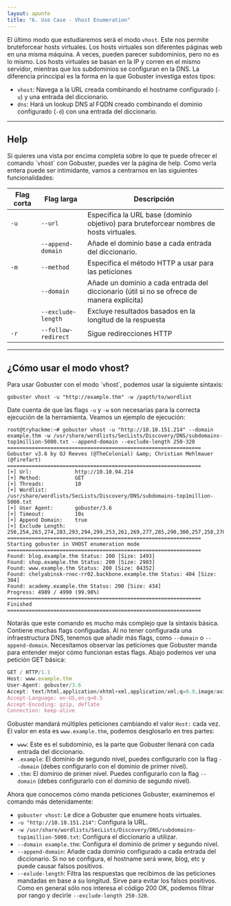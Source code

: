 ```yaml
---
layout: apunte
title: "6. Use Case - Vhost Enumeration"
---
```


El último modo que estudiaremos será el modo `vhost`. Este nos permite bruteforcear hosts virtuales. Los hosts virtuales son diferentes páginas web en una misma máquina. A veces, pueden parecer subdominios, pero no es lo mismo. Los hosts virtuales se basan en la IP y corren en el mismo servidor, mientras que los subdominios se configuran en la DNS. La diferencia princcipal es la forma en la que Gobuster investiga estos tipos:

- `vhost`: Navega a la URL creada combinando el hostname configurado (`-u`) y una entrada del diccionario.
- `dns`: Hará un lookup DNS al FQDN creado combinando el dominio configurado (`-d`) con una entrada del diccionario.

----------------------------
<h2>Help</h2>
Si quieres una vista por encima completa sobre lo que te puede ofrecer el comando `vhost` con Gobuster, puedes ver la página  de help. Como verla entera puede ser intimidante, vamos a centrarnos en las siguientes funcionalidades:

| Flag corta | Flag larga          | **Descripción**                                                                            |
| ---------- | ------------------- | ------------------------------------------------------------------------------------------ |
| `-u`       | `--url`             | Especifica la URL base (dominio objetivo) para bruteforcear nombres de hosts virtuales.    |
|            | `--append-domain`   | Añade el dominio base a cada entrada del diccionario.                                      |
| `-m`       | `--method`          | Especifica el método HTTP a usar para las peticiones                                       |
|            | `--domain`          | Añade un dominio a cada entrada del diccionario (útil si no se ofrece de manera explícita) |
|            | `--exclude-length`  | Excluye resultados basados en la longitud de la respuesta                                  |
| `-r`       | `--follow-redirect` | Sigue redirecciones HTTP                                                                   |

-----------------------------
<h2>¿Cómo usar el modo vhost?</h2>
Para usar Gobuster con el modo `vhost`, podemos usar la siguiente sintaxis:

`gobuster vhost -u "http://example.thm" -w /papth/to/wordlist`

Date cuenta de que las flags `-u` y `-w` son necesarias para la correcta ejecución de la herramienta. Veamos un ejemplo de ejecución:

   ```shell
   root@tryhackme:~# gobuster vhost -u "http://10.10.151.214" --domain example.thm -w /usr/share/wordlists/SecLists/Discovery/DNS/subdomains-top1million-5000.txt --append-domain --exclude-length 250-320  
=============================================================== 
Gobuster v3.6 by OJ Reeves (@TheColonial) &amp; Christian Mehlmauer (@firefart) =============================================================== 
[+] Url:              http://10.10.94.214 
[+] Method:           GET 
[+] Threads:          10 
[+] Wordlist:         /usr/share/wordlists/SecLists/Discovery/DNS/subdomains-top1million-5000.txt 
[+] User Agent:       gobuster/3.6 
[+] Timeout:          10s 
[+] Append Domain:    true 
[+] Exclude Length:   250,254,263,274,283,293,294,299,253,261,269,277,285,290,300,257,258,270,278,282,291,252,260,264,268,271,279,280,289,251,256,262,265,272,297,287,292,295,255,266,276,284,286,296,267,273,275,281,288,259,298 
=============================================================== 
Starting gobuster in VHOST enumeration mode 
=============================================================== 
Found: blog.example.thm Status: 200 [Size: 1493] 
Found: shop.example.thm Status: 200 [Size: 2983] 
Found: www.example.thm Status: 200 [Size: 84352] 
Found: chelyabinsk-rnoc-rr02.backbone.example.thm Status: 404 [Size: 304] 
Found: academy.example.thm Status: 200 [Size: 434] 
Progress: 4989 / 4990 (99.98%) 
=============================================================== 
Finished 
===============================================================
```

Notarás que este comando es mucho más complejo que la sintaxis básica. Contiene muchas flags configuadas. Al no tener configurada una infraestructura DNS, tenemos que añadir más flags, como `--domain` o `--append-domain`. Necesitamos observar las peticiones que Gobuster manda para entender mejor cómo funcionan estas flags. Abajo podemos ver una petición GET básica:

```javascript
GET / HTTP/1.1
Host: www.example.thm
User-Agent: gobuster/3.6
Accept: text/html,application/xhtml+xml,application/xml;q=0.9,image/avif,image/webp,*/ *;q=0.8
Accept-Language: en-US,en;q=0.5
Accept-Encoding: gzip, deflate
Connection: keep-alive
```

Gobuster mandará múltiples peticiones cambiando el valor `Host:` cada vez. El valor en esta es `www.example.thm`, podemos desglosarlo en tres partes:

- `www`: Este es el subdominio, es la parte que Gobuster llenará con cada entrada del diccionario.
- `.example`: El dominio de segundo nivel, puedes configurarlo con la flag `--domain` (debes configurarlo con el dominio de primer nivel).
- `.thm`: El dominio de primer nivel. Puedes configurarlo con la flag `--domain` (debes configurarlo con el dominio de segundo nivel).

Ahora que conocemos cómo manda peticiones Gobuster, examinemos el comando más detenidamente:

- `gobuster vhost`: Le dice a Gobuster que enumere hosts virtuales.
- `-u "http://10.10.151.214"`: Configura la URL.
- `-w /usr/share/wordlists/SecLists/Discovery/DNS/subdomains-top1million-5000.txt`: Configura el diccionario a utilizar.
- `--domain example.thm`: Configura el dominio de primer y segundo nivel.
- `--append-domain`: Añade cada dominio configurado a cada entrada del diccionario. Si no se configura, el hostname será www, blog, etc y puede causar falsos positivos.
- `--exlude-length`: Filtra las respuestas que recibimos de las peticiones mandadas en base a su longitud. Sirve para evitar los falsos positivos. Como en general sólo nos interesa el código 200 OK, podemos filtrar por rango y decirle `--exclude-length 250-320`.


